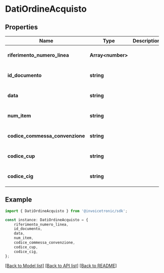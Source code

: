 # DatiOrdineAcquisto


## Properties

Name | Type | Description | Notes
------------ | ------------- | ------------- | -------------
**riferimento_numero_linea** | **Array&lt;number&gt;** |  | [optional] [default to undefined]
**id_documento** | **string** |  | [optional] [default to undefined]
**data** | **string** |  | [optional] [default to undefined]
**num_item** | **string** |  | [optional] [default to undefined]
**codice_commessa_convenzione** | **string** |  | [optional] [default to undefined]
**codice_cup** | **string** |  | [optional] [default to undefined]
**codice_cig** | **string** |  | [optional] [default to undefined]

## Example

```typescript
import { DatiOrdineAcquisto } from '@invoicetronic/sdk';

const instance: DatiOrdineAcquisto = {
    riferimento_numero_linea,
    id_documento,
    data,
    num_item,
    codice_commessa_convenzione,
    codice_cup,
    codice_cig,
};
```

[[Back to Model list]](../README.md#documentation-for-models) [[Back to API list]](../README.md#documentation-for-api-endpoints) [[Back to README]](../README.md)
